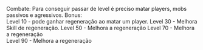  
Combate:
Para conseguir passar de level é preciso matar players, mobs passivos e agressivos.
Bonus:  
Level 10 - pode ganhar regeneração ao matar um player.
Level 30 - Melhora Skill de regeneração.
Level 50 - Melhora a regeneração
Level 70 - Melhora a regeneração             
Level 90 - Melhora a regeneração
             

